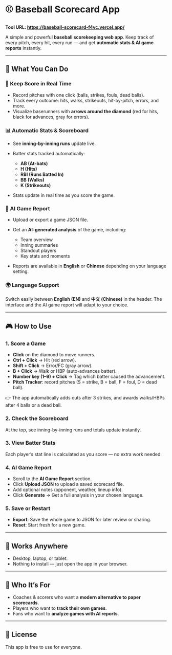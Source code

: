 # ⚾ Baseball Scorecard App

**Tool URL: https://baseball-scorecard-f4vc.vercel.app/**

A simple and powerful **baseball scorekeeping web app**.
Keep track of every pitch, every hit, every run — and get **automatic stats & AI game reports** instantly.

---

## 🌟 What You Can Do

### 📝 Keep Score in Real Time

* Record pitches with one click (balls, strikes, fouls, dead balls).
* Track every outcome: hits, walks, strikeouts, hit-by-pitch, errors, and more.
* Visualize baserunners with **arrows around the diamond** (red for hits, black for advances, gray for errors).

### 📊 Automatic Stats & Scoreboard

* See **inning-by-inning runs** update live.
* Batter stats tracked automatically:

  * **AB (At-bats)**
  * **H (Hits)**
  * **RBI (Runs Batted In)**
  * **BB (Walks)**
  * **K (Strikeouts)**
* Stats update in real time as you score the game.

### 🤖 AI Game Report

* Upload or export a game JSON file.
* Get an **AI-generated analysis** of the game, including:

  * Team overview
  * Inning summaries
  * Standout players
  * Key stats and moments
* Reports are available in **English** or **Chinese** depending on your language setting.

### 🌍 Language Support

Switch easily between **English (EN)** and **中文 (Chinese)** in the header.
The interface and the AI game report will adapt to your choice.

---

## 🎮 How to Use

### 1. Score a Game

* **Click** on the diamond to move runners.
* **Ctrl + Click** → Hit (red arrow).
* **Shift + Click** → Error/FC (gray arrow).
* **B + Click** → Walk or HBP (auto-advances batter).
* **Number key (1–9) + Click** → Tag which batter caused the advancement.
* **Pitch Tracker**: record pitches (S = strike, B = ball, F = foul, D = dead ball).

👉 The app automatically adds outs after 3 strikes, and awards walks/HBPs after 4 balls or a dead ball.

### 2. Check the Scoreboard

At the top, see inning-by-inning runs and totals update instantly.

### 3. View Batter Stats

Each player’s stat line is calculated as you score — no extra work needed.

### 4. AI Game Report

* Scroll to the **AI Game Report** section.
* Click **Upload JSON** to upload a saved scorecard file.
* Add optional notes (opponent, weather, lineup info).
* Click **Generate** → Get a full analysis in your chosen language.

### 5. Save or Restart

* **Export**: Save the whole game to JSON for later review or sharing.
* **Reset**: Start fresh for a new game.

---

## 📱 Works Anywhere

* Desktop, laptop, or tablet.
* Nothing to install — just open the app in your browser.

---

## 🎯 Who It’s For

* Coaches & scorers who want a **modern alternative to paper scorecards**.
* Players who want to **track their own games**.
* Fans who want to **analyze games with AI reports**.

---

## 📜 License

This app is free to use for everyone.
 